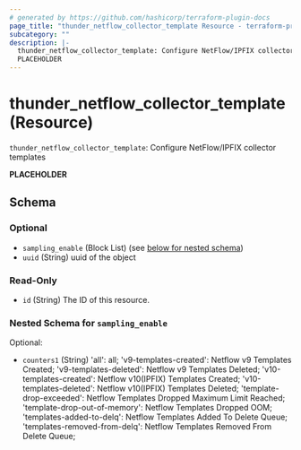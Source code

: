 ```yaml
---
# generated by https://github.com/hashicorp/terraform-plugin-docs
page_title: "thunder_netflow_collector_template Resource - terraform-provider-thunder"
subcategory: ""
description: |-
  thunder_netflow_collector_template: Configure NetFlow/IPFIX collector templates
  PLACEHOLDER
---
```


# thunder_netflow_collector_template (Resource)

`thunder_netflow_collector_template`: Configure NetFlow/IPFIX collector templates

__PLACEHOLDER__



<!-- schema generated by tfplugindocs -->
## Schema

### Optional

- `sampling_enable` (Block List) (see [below for nested schema](#nestedblock--sampling_enable))
- `uuid` (String) uuid of the object

### Read-Only

- `id` (String) The ID of this resource.

<a id="nestedblock--sampling_enable"></a>
### Nested Schema for `sampling_enable`

Optional:

- `counters1` (String) 'all': all; 'v9-templates-created': Netflow v9 Templates Created; 'v9-templates-deleted': Netflow v9 Templates Deleted; 'v10-templates-created': Netflow v10(IPFIX) Templates Created; 'v10-templates-deleted': Netflow v10(IPFIX) Templates Deleted; 'template-drop-exceeded': Netflow Templates Dropped Maximum Limit Reached; 'template-drop-out-of-memory': Netflow Templates Dropped OOM; 'templates-added-to-delq': Netflow Templates Added To Delete Queue; 'templates-removed-from-delq': Netflow Templates Removed From Delete Queue;


